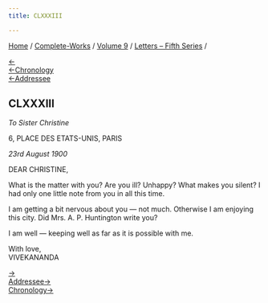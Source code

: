 ```yaml
---
title: CLXXXIII

---
```

<div>

[Home](../../../index.htm) / [Complete-Works](../../complete_works.htm)
/ [Volume 9](../volume_9_contents.htm) / [Letters – Fifth
Series](letters_fifth_series_contents.htm) /

[←](182_nivedita.htm)  
[←Chronology](182_nivedita.htm)  
[←Addressee](181_christine.htm)

## CLXXXIII

*To Sister Christine*

6, PLACE DES ETATS-UNIS, PARIS

*23rd August 1900*

DEAR CHRISTINE,

What is the matter with you? Are you ill? Unhappy? What makes you
silent? I had only one little note from you in all this time.

I am getting a bit nervous about you — not much. Otherwise I am enjoying
this city. Did Mrs. A. P. Huntington write you?

I am well — keeping well as far as it is possible with me.

With love,  
VIVEKANANDA

[→](184_christina.htm)  
[Addressee→](184_christina.htm)  
[Chronology→](../../volume_6/epistles_second_series/161_nivedita.htm)

</div>
